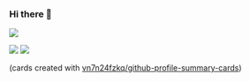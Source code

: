 ### Hi there 👋

![](http://github-profile-summary-cards.vercel.app/api/cards/profile-details?username=ottojo&theme=default)

![](http://github-profile-summary-cards.vercel.app/api/cards/stats?username=ottojo&theme=default)
![](http://github-profile-summary-cards.vercel.app/api/cards/most-commit-language?username=ottojo&theme=default&exclude=makefile)

(cards created with [vn7n24fzkq/github-profile-summary-cards](https://github.com/vn7n24fzkq/github-profile-summary-cards))
